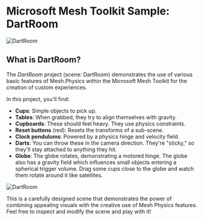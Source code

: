 # Microsoft Mesh Toolkit Sample: DartRoom

![DartRoom](README/DartRoom.jpg)

## What is DartRoom?

The *DartRoom* project (scene: DartRoom) demonstrates the use of various basic features of Mesh.Physics within the Microsoft Mesh Toolkit
 for the creation of custom experiences.

In this project, you'll find:

* **Cups**: Simple objects to pick up.
* **Tables**: When grabbed, they try to align themselves with gravity.
* **Cupboards**: These should feel heavy. They use physics constraints.
* **Reset buttons** (red): Resets the transforms of a sub-scene.
* **Clock pendulums**: Powered by a physics hinge and velocity field.
* **Darts**: You can throw these in the camera direction. They're "sticky," so they'll stay attached to anything they hit.
* **Globe**: The globe rotates, demonstrating a motored hinge. The globe also has a gravity field which influences small objects entering a spherical trigger volume. Drag some cups close to the globe and watch them rotate around it like satellites.

![DartRoom](README/DartRoom-GravityGlobe.jpg)

This is a carefully designed scene that demonstrates the power of combining appealing visuals with the creative use of Mesh Physics features. Feel free to inspect and modify the scene and play with it!

